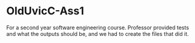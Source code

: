 # OldUvicC-Ass1
For a second year software engineering course. Professor provided tests and what the outputs should be, and we had to create the files that did it. 
